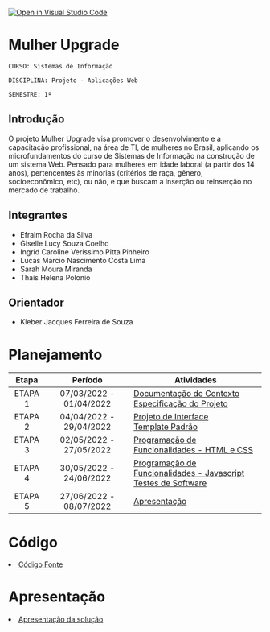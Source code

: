 [![Open in Visual Studio Code](https://classroom.github.com/assets/open-in-vscode-f059dc9a6f8d3a56e377f745f24479a46679e63a5d9fe6f495e02850cd0d8118.svg)](https://classroom.github.com/online_ide?assignment_repo_id=7254660&assignment_repo_type=AssignmentRepo)
# Mulher Upgrade

`CURSO: Sistemas de Informação`

`DISCIPLINA: Projeto - Aplicações Web`

`SEMESTRE: 1º`


## Introdução
 O projeto Mulher Upgrade visa promover o desenvolvimento e a capacitação profissional, na área de TI, de mulheres no Brasil, aplicando os microfundamentos do curso de Sistemas de Informação na construção de um sistema Web. Pensado para mulheres em idade laboral (a partir dos 14 anos), pertencentes às minorias (critérios de raça, gênero, socioeconômico, etc), ou não, e que buscam a inserção ou reinserção no mercado de trabalho.

## Integrantes

* Efraim Rocha da Silva
* Giselle Lucy Souza Coelho
* Ingrid Caroline Veríssimo Pitta Pinheiro
* Lucas Marcio Nascimento Costa Lima
* Sarah Moura Miranda
* Thaís Helena Polonio

## Orientador

* Kleber Jacques Ferreira de Souza

# Planejamento

| Etapa         | Período                   | Atividades |
|  :----:   |  :----:               | ----------- |
| ETAPA 1       | 07/03/2022 - 01/04/2022   |[Documentação de Contexto](docs/context.md) <br> [Especificação do Projeto](docs/especification.md) |
| ETAPA 2       | 04/04/2022 - 29/04/2022   |[Projeto de Interface](docs/interface.md) <br> [Template Padrão](docs/template.md) |
| ETAPA 3       | 02/05/2022 - 27/05/2022   |[Programação de Funcionalidades - HTML e CSS](docs/development.md) |
| ETAPA 4       | 30/05/2022 - 24/06/2022   |[Programação de Funcionalidades - Javascript](docs/development.md) <br> [Testes de Software ](docs/tests.md) |
| ETAPA 5       | 27/06/2022 - 08/07/2022   | [Apresentação](presentation/README.md) |

# Código

<li><a href="src/README.md"> Código Fonte</a></li>

# Apresentação

<li><a href="presentation/README.md"> Apresentação da solução</a></li>
